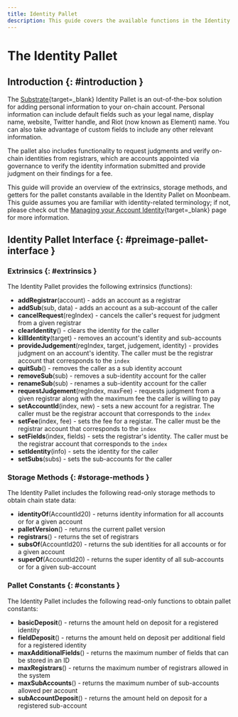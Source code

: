 ```yaml
---
title: Identity Pallet
description: This guide covers the available functions in the Identity Pallet on Moonbeam, which are used to create and manage on-chain identities.
---
```


# The Identity Pallet

## Introduction {: #introduction }

The [Substrate](/learn/platform/technology/#substrate-framework/){target=\_blank} Identity Pallet is an out-of-the-box solution for adding personal information to your on-chain account. Personal information can include default fields such as your legal name, display name, website, Twitter handle, and Riot (now known as Element) name. You can also take advantage of custom fields to include any other relevant information.

The pallet also includes functionality to request judgments and verify on-chain identities from registrars, which are accounts appointed via governance to verify the identity information submitted and provide judgment on their findings for a fee.

This guide will provide an overview of the extrinsics, storage methods, and getters for the pallet constants available in the Identity Pallet on Moonbeam. This guide assumes you are familiar with identity-related terminology; if not, please check out the [Managing your Account Identity](/tokens/manage/identity/){target=\_blank} page for more information.

## Identity Pallet Interface {: #preimage-pallet-interface }

### Extrinsics {: #extrinsics }

The Identity Pallet provides the following extrinsics (functions):

- **addRegistrar**(account) - adds an account as a registrar
- **addSub**(sub, data) - adds an account as a sub-account of the caller
- **cancelRequest**(regIndex) - cancels the caller's request for judgment from a given registrar
- **clearIdentity**() - clears the identity for the caller
- **killIdentity**(target) - removes an account's identity and sub-accounts
- **provideJudgement**(regIndex, target, judgement, identity) - provides judgment on an account's identity.  The caller must be the registrar account that corresponds to the `index`
- **quitSub**() - removes the caller as a sub identity account
- **removeSub**(sub) - removes a sub-identity account for the caller
- **renameSub**(sub) - renames a sub-identity account for the caller
- **requestJudgement**(regIndex, maxFee) - requests judgment from a given registrar along with the maximum fee the caller is willing to pay
- **setAccountId**(index, new) - sets a new account for a registrar. The caller must be the registrar account that corresponds to the `index`
- **setFee**(index, fee) - sets the fee for a registar. The caller must be the registrar account that corresponds to the `index`
- **setFields**(index, fields) - sets the registrar's identity. The caller must be the registrar account that corresponds to the `index`
- **setIdentity**(info) - sets the identity for the caller
- **setSubs**(subs) - sets the sub-accounts for the caller

### Storage Methods {: #storage-methods }

The Identity Pallet includes the following read-only storage methods to obtain chain state data:

- **identityOf**(AccountId20) - returns identity information for all accounts or for a given account
- **palletVersion**() - returns the current pallet version
- **registrars**() - returns the set of registrars
- **subsOf**(AccountId20) - returns the sub identities for all accounts or for a given account
- **superOf**(AccountId20) - returns the super identity of all sub-accounts or for a given sub-account

### Pallet Constants {: #constants }

The Identity Pallet includes the following read-only functions to obtain pallet constants:

- **basicDeposit**() - returns the amount held on deposit for a registered identity
- **fieldDeposit**() - returns the amount held on deposit per additional field for a registered identity
- **maxAdditionalFields**() - returns the maximum number of fields that can be stored in an ID
- **maxRegistrars**() - returns the maximum number of registrars allowed in the system
- **maxSubAccounts**() - returns the maximum number of sub-accounts allowed per account
- **subAccountDeposit**() - returns the amount held on deposit for a registered sub-account
